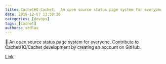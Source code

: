 ```yaml
---
title: CachetHQ-Cachet,  An open source status page system for everyone.
date: 2019-12-07 13:50:36
categories: [devops]
tags: [cachet]
authors: sedlav
---
```


📛 An open source status page system for everyone. Contribute to CachetHQ/Cachet development by creating an account on GitHub.

[Link](https://github.com/CachetHQ/Cachet)
